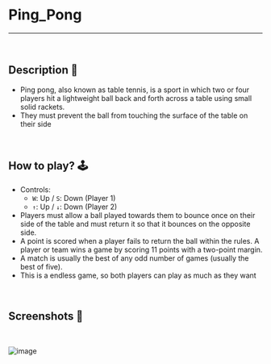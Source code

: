 # **Ping_Pong** 

---

<br>

## **Description 📃**
- Ping pong, also known as table tennis, is a sport in which two or four players hit a lightweight ball back and forth across a table using small solid rackets. 
- They must prevent the ball from touching the surface of the table on their side


<br>

## **How to play? 🕹️**
- Controls:
    - `W`: Up / `S`: Down (Player 1)
    - `↑`: Up / `↓`: Down (Player 2)
- Players must allow a ball played towards them to bounce once on their side of the table and must return it so that it bounces on the opposite side. 
- A point is scored when a player fails to return the ball within the rules. A player or team wins a game by scoring 11 points with a two-point margin. 
- A match is usually the best of any odd number of games (usually the best of five).
- This is a endless game, so both players can play as much as they want


<br>

## **Screenshots 📸**

<br>

![image](../../assets/images/Ping_Pong_Multiplayer.jpg)

<br>